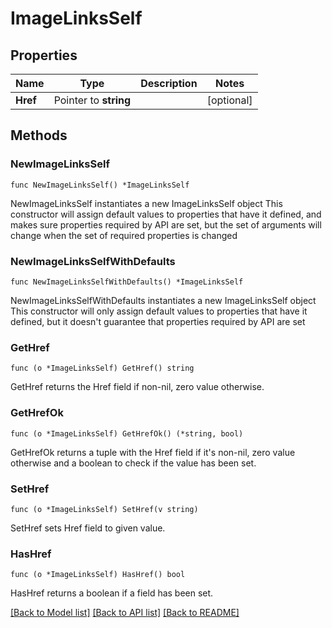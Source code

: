 # ImageLinksSelf

## Properties

Name | Type | Description | Notes
------------ | ------------- | ------------- | -------------
**Href** | Pointer to **string** |  | [optional] 

## Methods

### NewImageLinksSelf

`func NewImageLinksSelf() *ImageLinksSelf`

NewImageLinksSelf instantiates a new ImageLinksSelf object
This constructor will assign default values to properties that have it defined,
and makes sure properties required by API are set, but the set of arguments
will change when the set of required properties is changed

### NewImageLinksSelfWithDefaults

`func NewImageLinksSelfWithDefaults() *ImageLinksSelf`

NewImageLinksSelfWithDefaults instantiates a new ImageLinksSelf object
This constructor will only assign default values to properties that have it defined,
but it doesn't guarantee that properties required by API are set

### GetHref

`func (o *ImageLinksSelf) GetHref() string`

GetHref returns the Href field if non-nil, zero value otherwise.

### GetHrefOk

`func (o *ImageLinksSelf) GetHrefOk() (*string, bool)`

GetHrefOk returns a tuple with the Href field if it's non-nil, zero value otherwise
and a boolean to check if the value has been set.

### SetHref

`func (o *ImageLinksSelf) SetHref(v string)`

SetHref sets Href field to given value.

### HasHref

`func (o *ImageLinksSelf) HasHref() bool`

HasHref returns a boolean if a field has been set.


[[Back to Model list]](../README.md#documentation-for-models) [[Back to API list]](../README.md#documentation-for-api-endpoints) [[Back to README]](../README.md)


